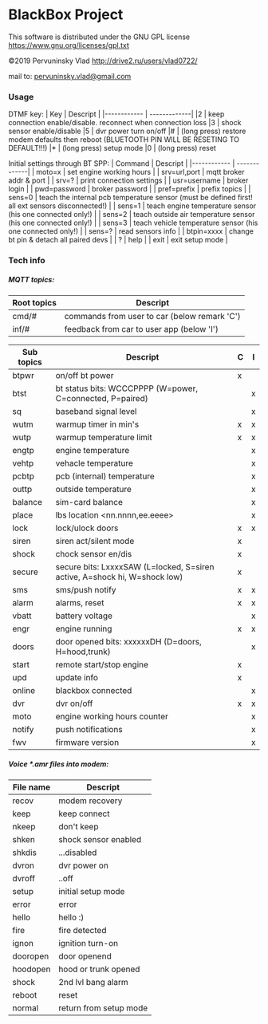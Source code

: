 # BlackBox Project
This software is distributed under the GNU GPL license https://www.gnu.org/licenses/gpl.txt

©2019 Pervuninsky Vlad http://drive2.ru/users/vlad0722/

mail to: pervuninsky.vlad@gmail.com

### Usage 
DTMF key:
|    Key     |          Descript                 |
|------------ | -------------|
 |2 | keep connection enable/disable. reconnect when connection loss
 |3 | shock sensor enable/disable
 |5 | dvr power turn on/off
 |# | (long press) restore modem defaults then reboot (BLUETOOTH PIN WILL BE RESETING TO DEFAULT!!!)
 |* | (long press) setup mode
 |0 | (long press) reset

Initial settings through BT SPP:
| Command | Descript |
|------------ | -------------|
| moto=x       |   set engine working hours |
| srv=url,port |   mqtt broker addr & port |
| srv=?        |   print connection settings |
| usr=username |   broker login |
| pwd=password |   broker password |
| pref=prefix  |   prefix topics |
| sens=0       |   teach the internal pcb temperature sensor (must be defined first! all ext sensors disconnected!) |
| sens=1       |   teach engine temperature sensor (his one connected only!) |
| sens=2       |   teach outside air temperature sensor (his one connected only!) |
| sens=3       |   teach vehicle temperature sensor (his one connected only!) |
| sens=?       |   read sensors info |
| btpin=xxxx   |   change bt pin & detach all paired devs |
| ?            |   help |
| exit         |   exit setup mode |

### Tech info

##### MQTT topics:

|Root topics|Descript|
|------------ | -------------|
| cmd/#  |  commands from user to car (below remark 'C') |
| inf/#  |  feedback from car to user app (below 'I') |

|Sub topics|Descript|C|I|
|---|---|---|---|
|btpwr   | on/off bt power                                                           | x |   |
|btst    | bt status bits: WCCCPPPP (W=power, C=connected, P=paired)                 |   | x |
|sq      | baseband signal level                                                     |   | x |
|wutm    | warmup timer in min's                                                     | x | x |
|wutp    | warmup temperature limit                                                  | x | x |
|engtp   | engine temperature                                                        |   | x |
|vehtp   | vehacle temperature                                                       |   | x |
|pcbtp   | pcb (internal) temperature                                                |   | x |
|outtp   | outside temperature                                                       |   | x |
|balance | sim-card balance                                                          |   | x |
|place   | lbs location <nn.nnnn,ee.eeee>                                            |   | x |
|lock    | lock/ulock doors                                                          | x | x |
|siren   | siren act/silent mode                                                     | x |   |
|shock   | chock sensor en/dis                                                       | x |   |
|secure  | secure bits: LxxxxSAW (L=locked, S=siren active, A=shock hi, W=shock low) | x |   |
|sms     | sms/push notify                                                           | x | x |
|alarm   | alarms, reset                                                             | x | x |
|vbatt   | battery voltage                                                           |   | x |
|engr    | engine running                                                            | x | x |
|doors   | door opened bits: xxxxxxDH (D=doors, H=hood,trunk)                        |   | x |
|start   | remote start/stop engine                                                  | x |   |
|upd     | update info                                                               | x |   |
|online  | blackbox connected                                                        |   | x |
|dvr     | dvr on/off                                                                | x | x |
|moto    | engine working hours counter                                              |   | x |
|notify  | push notifications                                                        |   | x |
|fwv     | firmware version                                                          |   | x |

##### Voice *.amr files into modem:

| File name | Descript |
|---|---|
|recov    | modem recovery |
|keep     | keep connect |
|nkeep    | don't keep |
|shken    | shock sensor enabled |
|shkdis   | ...disabled |
|dvron    | dvr power on |
|dvroff   | ..off |
|setup    | initial setup mode |
|error    | error |
|hello    | hello :) |
|fire     | fire detected |
|ignon    | ignition turn-on |
|dooropen | door openend |
|hoodopen | hood or trunk opened |
|shock    | 2nd lvl bang alarm |
|reboot   | reset |
|normal   | return from setup mode |
